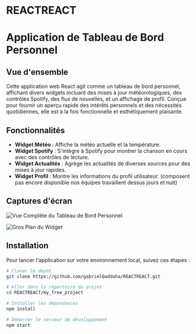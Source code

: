 # REACTREACT
# Application de Tableau de Bord Personnel

## Vue d'ensemble
Cette application web React agit comme un tableau de bord personnel, affichant divers widgets incluant des mises à jour météorologiques, des contrôles Spotify, des flux de nouvelles, et un affichage de profil. Conçue pour fournir un aperçu rapide des intérêts personnels et des nécessités quotidiennes, elle est à la fois fonctionnelle et esthétiquement plaisante.

## Fonctionnalités
- **Widget Météo** : Affiche la météo actuelle et la température.
- **Widget Spotify** : S'intègre à Spotify pour montrer la chanson en cours avec des contrôles de lecture.
- **Widget Actualités** : Agrège les actualités de diverses sources pour des mises à jour rapides.
- **Widget Profil** : Montre les informations du profil utilisateur. (composent pas encore disponible nos équipes travaillent dessus jours et nuit)

## Captures d'écran
![Vue Complète du Tableau de Bord Personnel](https://github.com/gabrielQaddaha/REACTREACT/assets/115455065/c9515406-7ec9-4fb2-b72e-2cd940389c51)

![Gros Plan du Widget](https://github.com/gabrielQaddaha/REACTREACT/assets/115455065/80fcede9-a599-48a0-a558-5770403d4948)


## Installation

Pour lancer l'application sur votre environnement local, suivez ces étapes :

```bash
# Cloner le dépôt
git clone https://github.com/gabrielQaddaha/REACTREACT.git

# Aller dans le répertoire du projet
cd REACTREACT/my_free_project

# Installer les dépendances
npm install

# Démarrer le serveur de développement
npm start

